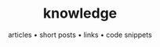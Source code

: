 ---
title: knowledge
subtitle: "articles • short posts • links • code snippets"
cascade:
    readMore: true
---